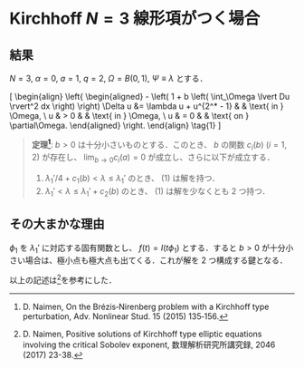 # Kirchhoff $N = 3$ 線形項がつく場合

## 結果

$N = 3$, $\alpha = 0$, $a = 1$, $q = 2$, $\Omega = B(0, 1)$, $\Psi \equiv \lambda$ とする．

\[
  \begin{align}
    \left\{
    \begin{aligned}
      - \left( 1 + b \left( \int_\Omega \lvert Du \rvert^2 dx \right) \right) \Delta u &= \lambda u + u^{2^* - 1}
                &                                                     & \text{ in } \Omega,                        \\
      u          & > 0                                                 &              & \text{ in } \Omega,         \\
      u          & = 0                                                 &              & \text{ on } \partial\Omega.
    \end{aligned}
    \right.
  \end{align} \tag{1}
\]

> **定理[^1]**: $b > 0$ は十分小さいものとする．このとき、 $b$ の関数 $c _i(b)$ ($i = 1, 2$) が存在し、 $\lim _{b \to 0} c _i (a) = 0$ が成立し、さらに以下が成立する．
>
> 1. $\lambda _1'/4 + c _1(b) < \lambda \leq \lambda _1'$ のとき、 (1) は解を持つ．
> 2. $\lambda _1' < \lambda \leq \lambda _1' + c _2(b)$ のとき、 (1) は解を少なくとも $2$ つ持つ．

## その大まかな理由

$\phi _1$ を $\lambda _1'$ に対応する固有関数とし、 $f(t) = I(t \phi _1)$ とする．すると $b > 0$ が十分小さい場合は、極小点も極大点も出てくる．これが解を $2$ つ構成する鍵となる．

以上の記述は[^2]を参考にした．

[^1]: D. Naimen, On the Brézis‐Nirenberg problem with a Kirchhoff type perturbation, Adv. Nonlinear Stud. 15 (2015) 135‐156.

[^2]: D. Naimen, Positive solutions of Kirchhoff type elliptic equations involving the critical Sobolev exponent, 数理解析研究所講究録, 2046 (2017) 23-38.
